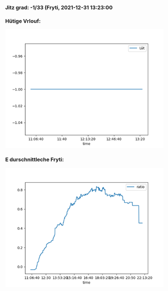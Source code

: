 ### Jitz grad: -1/33 (Fryti, 2021-12-31 13:23:00

### Hütige Vrlouf:
![Graph](Today.png)

### E durschnittleche Fryti:
![Graph](Fryti.png)